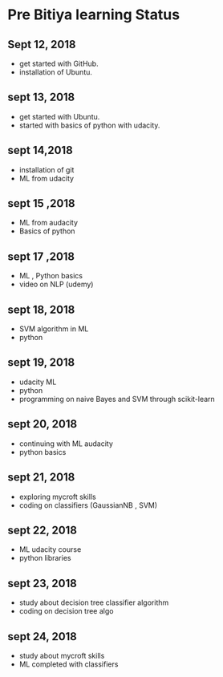 # Pre Bitiya learning Status

## Sept 12, 2018
 *  get started with GitHub.
 *  installation of Ubuntu.
## sept 13, 2018
 * get started with Ubuntu.
 * started with basics of python with udacity.
## sept 14,2018
  * installation of git
  * ML from udacity
## sept 15 ,2018
  * ML from audacity
  * Basics of python
## sept 17 ,2018
  * ML , Python basics
  * video on NLP (udemy)
## sept 18, 2018
  * SVM algorithm in ML
  * python
## sept 19, 2018
  * udacity ML
  * python
  * programming on naive Bayes and SVM through scikit-learn 
## sept 20, 2018
  * continuing with ML audacity
  * python basics 
## sept 21, 2018
  * exploring mycroft skills
  * coding on classifiers (GaussianNB , SVM)
## sept 22, 2018
  * ML udacity course
  * python libraries
## sept 23, 2018
  * study about decision tree classifier algorithm
  * coding on decision tree algo
## sept 24, 2018
  * study about mycroft skills
  * ML completed with classifiers
  
  
